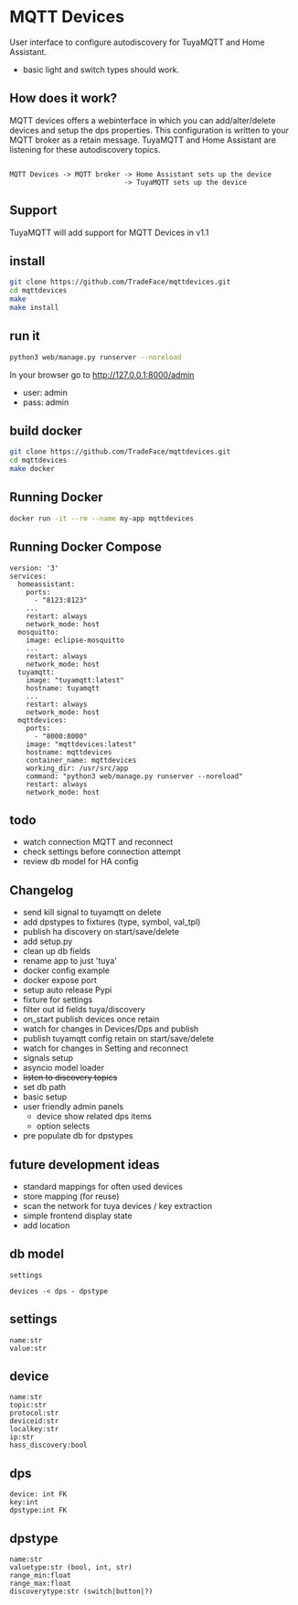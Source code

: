 
MQTT Devices 
==============
User interface to configure autodiscovery for TuyaMQTT and Home Assistant. 

- basic light and switch types should work. 

How does it work?
---------------
MQTT devices offers a webinterface in which you can add/alter/delete devices and setup the dps properties. This configuration is written to your MQTT broker as a retain message. 
TuyaMQTT and Home Assistant are listening for these autodiscovery topics. 

```
 
MQTT Devices -> MQTT broker -> Home Assistant sets up the device                          
                            -> TuyaMQTT sets up the device
```

Support
------------
TuyaMQTT will add support for MQTT Devices in v1.1

install
------
```bash
git clone https://github.com/TradeFace/mqttdevices.git
cd mqttdevices
make
make install
```

run it
--------------
```bash
python3 web/manage.py runserver --noreload
```
In your browser go to http://127.0.0.1:8000/admin

- user: admin
- pass: admin

build docker
-------
```bash
git clone https://github.com/TradeFace/mqttdevices.git
cd mqttdevices
make docker
```

Running Docker
------------
```bash
docker run -it --rm --name my-app mqttdevices
```

Running Docker Compose
-------------
```docker
version: '3'
services:
  homeassistant:
    ports: 
      - "8123:8123"
    ...
    restart: always
    network_mode: host
  mosquitto:
    image: eclipse-mosquitto
    ...
    restart: always
    network_mode: host
  tuyamqtt:
    image: "tuyamqtt:latest"
    hostname: tuyamqtt 
    ...
    restart: always
    network_mode: host
  mqttdevices:
    ports: 
      - "8000:8000"
    image: "mqttdevices:latest"
    hostname: mqttdevices 
    container_name: mqttdevices
    working_dir: /usr/src/app    
    command: "python3 web/manage.py runserver --noreload"
    restart: always
    network_mode: host
```


todo
----
- watch connection MQTT and reconnect
- check settings before connection attempt
- review db model for HA config

Changelog
---------
- send kill signal to tuyamqtt on delete
- add dpstypes to fixtures (type, symbol, val_tpl)
- publish ha discovery on start/save/delete
- add setup.py
- clean up db fields
- rename app to just 'tuya'
- docker config example
- docker expose port
- setup auto release Pypi
- fixture for settings
- filter out id fields tuya/discovery
- on_start publish devices once retain
- watch for changes in Devices/Dps and publish
- publish tuyamqtt config retain on start/save/delete
- watch for changes in Setting and reconnect
- signals setup
- asyncio model loader
- ~~listen to discovery topics~~
- set db path
- basic setup
- user friendly admin panels
    - device show related dps items
    - option selects   
- pre populate db for dpstypes

future development ideas
--------
- standard mappings for often used devices
- store mapping (for reuse)
- scan the network for tuya devices / key extraction
- simple frontend display state
- add location

db model
----------
```
settings

devices -< dps - dpstype
```

settings
-------
```
name:str
value:str
```

device
------
```
name:str
topic:str
protocol:str
deviceid:str
localkey:str
ip:str
hass_discovery:bool
```

dps
-----
```
device: int FK
key:int
dpstype:int FK
```

dpstype
----------
```
name:str
valuetype:str (bool, int, str)
range_min:float
range_max:float
discoverytype:str (switch|button|?)
```